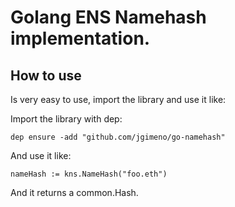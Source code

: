 # Golang ENS Namehash implementation.

## How to use

Is very easy to use, import the library and use it like:

Import the library with dep:

```dep ensure -add "github.com/jgimeno/go-namehash"```

And use it like:

```nameHash := kns.NameHash("foo.eth")```

And it returns a common.Hash.
